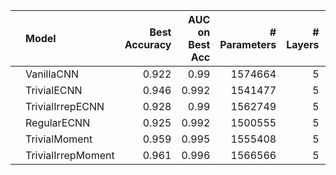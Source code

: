 |    | Model              |   Best Accuracy |   AUC on Best Acc |   # Parameters |   # Layers |   Stage 1 Channels |
|:---|:-------------------|----------------:|------------------:|---------------:|-----------:|-------------------:|
|    | VanillaCNN         |           0.922 |             0.99  |        1574664 |          5 |                 32 |
|    | TrivialECNN        |           0.946 |             0.992 |        1541477 |          5 |                 67 |
|    | TrivialIrrepECNN   |           0.928 |             0.99  |        1562749 |          5 |                 62 |
|    | RegularECNN        |           0.925 |             0.992 |        1500555 |          5 |                 29 |
|    | TrivialMoment      |           0.959 |             0.995 |        1555408 |          5 |                 55 |
|    | TrivialIrrepMoment |           0.961 |             0.996 |        1566566 |          5 |                 59 |